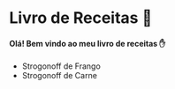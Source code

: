# Livro de Receitas :book:

#### Olá! Bem vindo ao meu livro de receitas :hand: 

- Strogonoff de Frango
- Strogonoff de Carne

